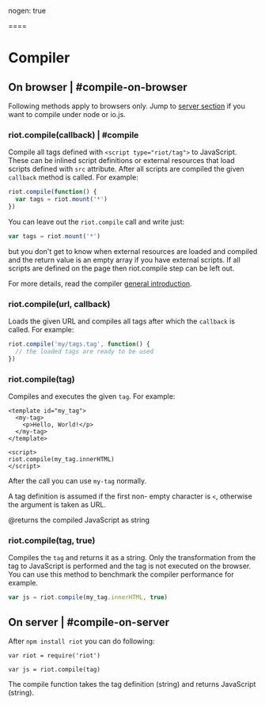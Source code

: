 
nogen: true

====

# Compiler

## On browser | #compile-on-browser

Following methods apply to browsers only. Jump to [server section](#compile-on-server) if you want to compile under node or io.js.

### riot.compile(callback) | #compile

Compile all tags defined with `<script type="riot/tag">` to JavaScript. These can be inlined script definitions or external resources that load scripts defined with `src` attribute. After all scripts are compiled the given `callback` method is called. For example:

``` javascript
riot.compile(function() {
  var tags = riot.mount('*')
})
```

You can leave out the `riot.compile` call and write just:

``` javascript
var tags = riot.mount('*')
```

but you don't get to know when external resources are loaded and compiled and the return value is an empty array if you have external scripts. If all scripts are defined on the page then riot.compile step can be left out.

For more details, read the compiler [general introduction](/riotjs/compiler.html).

### riot.compile(url, callback)

Loads the given URL and compiles all tags after which the `callback` is called. For example:

``` javascript
riot.compile('my/tags.tag', function() {
  // the loaded tags are ready to be used
})
```

### riot.compile(tag)

Compiles and executes the given `tag`. For example:

```
<template id="my_tag">
  <my-tag>
    <p>Hello, World!</p>
  </my-tag>
</template>

<script>
riot.compile(my_tag.innerHTML)
</script>
```

After the call you can use `my-tag` normally.

A tag definition is assumed if the first non- empty character is `<`, otherwise the argument is taken as URL.

@returns the compiled JavaScript as string

### riot.compile(tag, true)

Compiles the `tag` and returns it as a string. Only the transformation from the tag to JavaScript is performed and the tag is not executed on the browser. You can use this method to benchmark the compiler performance for example.

``` js
var js = riot.compile(my_tag.innerHTML, true)
```

## On server | #compile-on-server

After `npm install riot` you can do following:

```
var riot = require('riot')

var js = riot.compile(tag)
```

The compile function takes the tag definition (string) and returns JavaScript (string).
